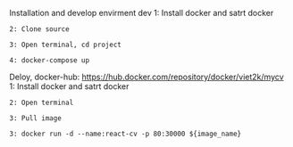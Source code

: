 Installation and develop envirment dev
    1: Install docker and satrt docker

    2: Clone source

    3: Open terminal, cd project

    4: docker-compose up


Deloy, docker-hub: https://hub.docker.com/repository/docker/viet2k/mycv
    1: Install docker and satrt docker

    2: Open terminal

    3: Pull image

    3: docker run -d --name:react-cv -p 80:30000 ${image_name}


